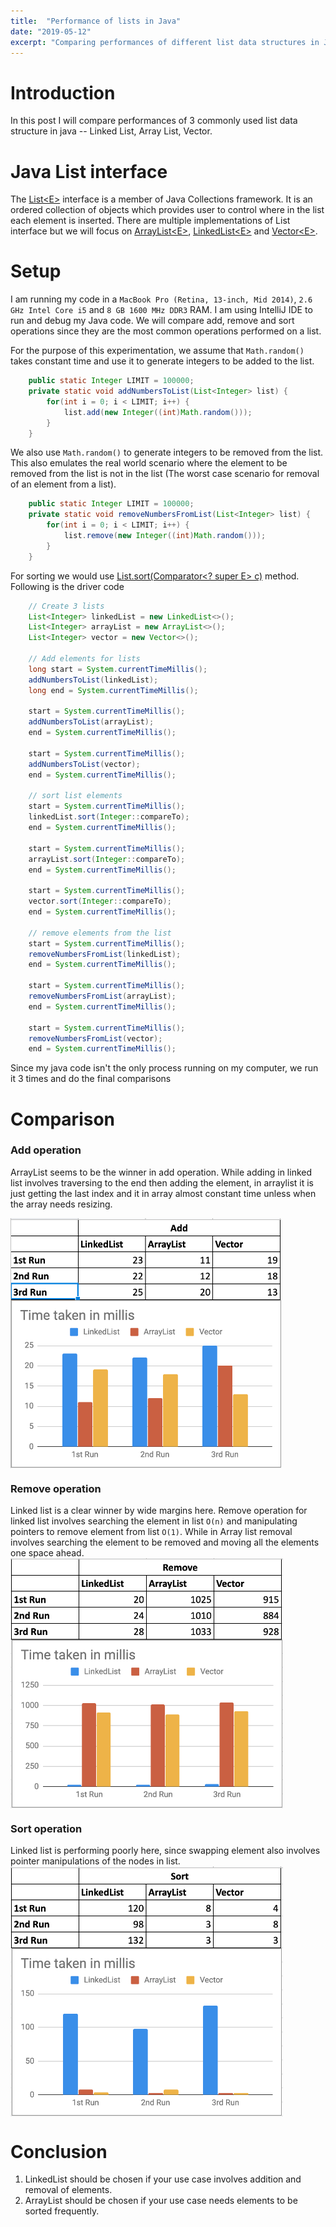 ```yaml
---
title:  "Performance of lists in Java"
date: "2019-05-12"
excerpt: "Comparing performances of different list data structures in Java"
---
```

# Introduction
In this post I will compare performances of 3 commonly used list data structure in java -- Linked List, Array List, Vector.
# Java List<E> interface
The [List&lt;E&gt;](https://docs.oracle.com/javase/8/docs/api/java/util/List.html) interface is a member of Java Collections framework. It is an ordered collection of objects which provides user to control where in the list each element is inserted. There are multiple implementations of List<E> interface but we will focus on [ArrayList&lt;E&gt;](https://docs.oracle.com/javase/8/docs/api/java/util/ArrayList.html), [LinkedList&lt;E&gt;](https://docs.oracle.com/javase/8/docs/api/java/util/LinkedList.html) and [Vector&lt;E&gt;](https://docs.oracle.com/javase/8/docs/api/java/util/Vector.html).
# Setup
I am running my code in a ```MacBook Pro (Retina, 13-inch, Mid 2014)```, ```2.6 GHz Intel Core i5``` and ```8 GB 1600 MHz DDR3``` RAM. I am using IntelliJ IDE to run and debug my Java code. We will compare add, remove and sort operations since they are the most common operations performed on a list.

For the purpose of this experimentation, we assume that ```Math.random()``` takes constant time and use it to generate integers to be added to the list.

```java
    public static Integer LIMIT = 100000;
    private static void addNumbersToList(List<Integer> list) {
        for(int i = 0; i < LIMIT; i++) {
            list.add(new Integer((int)Math.random()));
        }
    }
```

We also use ```Math.random()``` to generate integers to be removed from the list. This also emulates the real world scenario where the element to be removed from the list is not in the list (The worst case scenario for removal of an element from a list).

```java
    public static Integer LIMIT = 100000;
    private static void removeNumbersFromList(List<Integer> list) {
        for(int i = 0; i < LIMIT; i++) {
            list.remove(new Integer((int)Math.random()));
        }
    }
```

For sorting we would use [List.sort(Comparator<? super E> c)](https://docs.oracle.com/javase/8/docs/api/java/util/List.html#sort-java.util.Comparator-) method. Following is the driver code

```java
    // Create 3 lists
    List<Integer> linkedList = new LinkedList<>();
    List<Integer> arrayList = new ArrayList<>();
    List<Integer> vector = new Vector<>();

    // Add elements for lists
    long start = System.currentTimeMillis();
    addNumbersToList(linkedList);
    long end = System.currentTimeMillis();

    start = System.currentTimeMillis();
    addNumbersToList(arrayList);
    end = System.currentTimeMillis();

    start = System.currentTimeMillis();
    addNumbersToList(vector);
    end = System.currentTimeMillis();

    // sort list elements
    start = System.currentTimeMillis();
    linkedList.sort(Integer::compareTo);
    end = System.currentTimeMillis();

    start = System.currentTimeMillis();
    arrayList.sort(Integer::compareTo);
    end = System.currentTimeMillis();

    start = System.currentTimeMillis();
    vector.sort(Integer::compareTo);
    end = System.currentTimeMillis();

    // remove elements from the list
    start = System.currentTimeMillis();
    removeNumbersFromList(linkedList);
    end = System.currentTimeMillis();

    start = System.currentTimeMillis();
    removeNumbersFromList(arrayList);
    end = System.currentTimeMillis();

    start = System.currentTimeMillis();
    removeNumbersFromList(vector);
    end = System.currentTimeMillis();
```

Since my java code isn't the only process running on my computer, we run it 3 times and do the final comparisons

# Comparison
### Add operation
ArrayList seems to be the winner in add operation. While adding in linked list involves traversing to the end then adding the element, in arraylist it is just getting the last index and it in array almost constant time unless when the array needs resizing.

<img src="img/addOperation.png" align="middle" height="400" />

### Remove operation
Linked list is a clear winner by wide margins here. Remove operation for linked list involves searching the element in list ```O(n)``` and manipulating pointers to remove element from list ```O(1)```. While in Array list removal involves searching the element to be removed and moving all the elements one space ahead.
<img src="img/removeOperation.png" align="middle" height="400" />

### Sort operation
Linked list is performing poorly here, since swapping element also involves pointer manipulations of the nodes in list.
<img src="img/sortOperation.png" align="middle" height="400" />

# Conclusion
1. LinkedList should be chosen if your use case involves addition and removal of elements.
2. ArrayList should be chosen if your use case needs elements to be sorted frequently.
